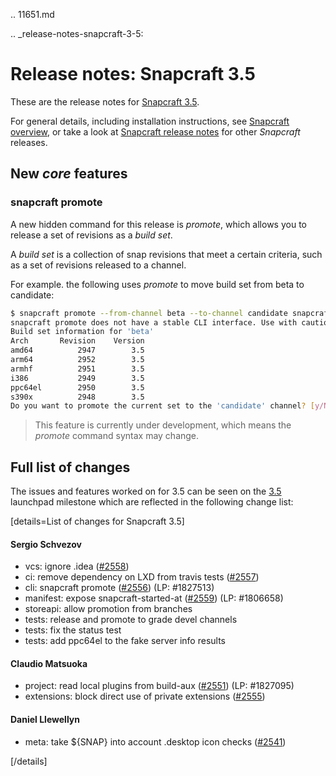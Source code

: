 .. 11651.md

.. _release-notes-snapcraft-3-5:

# Release notes: Snapcraft 3.5

These are the release notes for [Snapcraft 3.5](https://github.com/snapcore/snapcraft/releases/tag/3.5).

For general details, including installation instructions, see [Snapcraft overview](snapcraft-overview.md), or take a look at [Snapcraft release notes](snapcraft-release-notes.md) for other *Snapcraft* releases.

## New *core* features

### snapcraft promote

A new hidden command for this release is *promote*, which allows you to release a set of revisions as a *build set*.

A *build set* is a collection of snap revisions that meet a certain criteria, such as a set of revisions released to a channel.

For example. the following uses *promote* to move build set from beta to candidate:

```bash
$ snapcraft promote --from-channel beta --to-channel candidate snapcraft
snapcraft promote does not have a stable CLI interface. Use with caution in scripts.
Build set information for 'beta'
Arch       Revision    Version
amd64          2947        3.5
arm64          2952        3.5
armhf          2951        3.5
i386           2949        3.5
ppc64el        2950        3.5
s390x          2948        3.5
Do you want to promote the current set to the 'candidate' channel? [y/N]:
```

> This feature is currently under development, which means the *promote* command syntax may change.

## Full list of changes

The issues and features worked on for 3.5 can be seen on the [3.5](https://bugs.launchpad.net/snapcraft/+milestone/3.5) launchpad milestone which are reflected in the following change list:

[details=List of changes for Snapcraft 3.5]

#### Sergio Schvezov

-   vcs: ignore .idea ([#2558](https://github.com/snapcore/snapcraft/pull/2558))
-   ci: remove dependency on LXD from travis tests ([#2557](https://github.com/snapcore/snapcraft/pull/2557))
-   cli: snapcraft promote ([#2556](https://github.com/snapcore/snapcraft/pull/2556)) (LP: #1827513)
-   manifest: expose snapcraft-started-at ([#2559](https://github.com/snapcore/snapcraft/pull/2559)) (LP: #1806658)
-   storeapi: allow promotion from branches
-   tests: release and promote to grade devel channels
-   tests: fix the status test
-   tests: add ppc64el to the fake server info results

#### Claudio Matsuoka

-   project: read local plugins from build-aux ([#2551](https://github.com/snapcore/snapcraft/pull/2551)) (LP: #1827095)
-   extensions: block direct use of private extensions ([#2555](https://github.com/snapcore/snapcraft/pull/2555))

#### Daniel Llewellyn

-   meta: take ${SNAP} into account .desktop icon checks ([#2541](https://github.com/snapcore/snapcraft/pull/2541))

[/details]